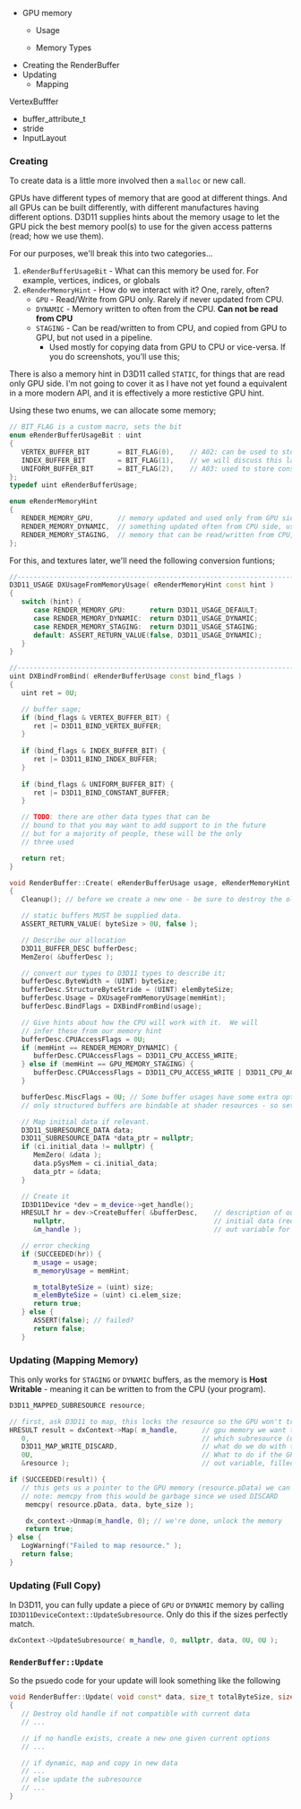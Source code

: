- GPU memory
  - Usage 

  - Memory Types
- Creating the RenderBuffer
- Updating
  - Mapping

VertexBufffer
- buffer_attribute_t
- stride
- InputLayout


### Creating 
To create data is a little more involved then a `malloc` or new call.

GPUs have different types of memory that are good at different things.  And all GPUs
can be built differently, with different manufactures having different options.  D3D11
supplies hints about the memory usage to let the GPU pick the best memory pool(s) to use
for the given access patterns (read; how we use them).  

For our purposes, we'll break this into two categories...

1. `eRenderBufferUsageBit` - What can this memory be used for.  For example, vertices, indices, or globals
2. `eRenderMemoryHint` - How do we interact with it?  One, rarely, often?  
   - `GPU` - Read/Write from GPU only.  Rarely if never updated from CPU.
   - `DYNAMIC` - Memory written to often from the CPU.  **Can not be read from CPU**
   - `STAGING` - Can be read/written to from CPU, and copied from GPU to GPU, but not used in a pipeline. 
     - Used mostly for copying data from GPU to CPU or vice-versa.  If you do screenshots, you'll use this; 

There is also a memory hint in D3D11 called `STATIC`, for things that are read only GPU side.  I'm not going to cover 
it as I have not yet found a equivalent in a more modern API, and it is effectively a more restictive GPU hint. 

Using these two enums, we can allocate some memory; 

```cpp
// BIT_FLAG is a custom macro, sets the bit 
enum eRenderBufferUsageBit : uint
{
   VERTEX_BUFFER_BIT       = BIT_FLAG(0),    // A02: can be used to store vertices
   INDEX_BUFFER_BIT        = BIT_FLAG(1),    // we will discuss this later
   UNIFORM_BUFFER_BIT      = BIT_FLAG(2),    // A03: used to store constants
};
typedef uint eRenderBufferUsage;  

enum eRenderMemoryHint 
{
   RENDER_MEMORY_GPU,      // memory updated and used only from GPU side (if created from CPU, must be initialization data)
   RENDER_MEMORY_DYNAMIC,  // something updated often from CPU side, used by GPU side 
   RENDER_MEMORY_STAGING,  // memory that can be read/written from CPU, and copied to a GPU buffer
};
```

For this, and textures later, we'll need the following conversion funtions; 


```cpp
//------------------------------------------------------------------------
D3D11_USAGE DXUsageFromMemoryUsage( eRenderMemoryHint const hint )
{
   switch (hint) {
      case RENDER_MEMORY_GPU:      return D3D11_USAGE_DEFAULT;
      case RENDER_MEMORY_DYNAMIC:  return D3D11_USAGE_DYNAMIC;
      case RENDER_MEMORY_STAGING:  return D3D11_USAGE_STAGING;
      default: ASSERT_RETURN_VALUE(false, D3D11_USAGE_DYNAMIC); 
   }
}

//------------------------------------------------------------------------
uint DXBindFromBind( eRenderBufferUsage const bind_flags ) 
{
   uint ret = 0U;

   // buffer sage; 
   if (bind_flags & VERTEX_BUFFER_BIT) {
      ret |= D3D11_BIND_VERTEX_BUFFER;
   }
   
   if (bind_flags & INDEX_BUFFER_BIT) {
      ret |= D3D11_BIND_INDEX_BUFFER;
   }
   
   if (bind_flags & UNIFORM_BUFFER_BIT) {
      ret |= D3D11_BIND_CONSTANT_BUFFER;
   }

   // TODO: there are other data types that can be
   // bound to that you may want to add support to in the future
   // but for a majority of people, these will be the only
   // three used

   return ret;
}
```

```cpp
void RenderBuffer::Create( eRenderBufferUsage usage, eRenderMemoryHint memHint, size_t byteSize, size_t elemByteSize )
{
   Cleanup(); // before we create a new one - be sure to destroy the old one

   // static buffers MUST be supplied data.
   ASSERT_RETURN_VALUE( byteSize > 0U, false ); 

   // Describe our allocation
   D3D11_BUFFER_DESC bufferDesc;
   MemZero( &bufferDesc );

   // convert our types to D3D11 types to describe it; 
   bufferDesc.ByteWidth = (UINT) byteSize;
   bufferDesc.StructureByteStride = (UINT) elemByteSize;
   bufferDesc.Usage = DXUsageFromMemoryUsage(memHint);
   bufferDesc.BindFlags = DXBindFromBind(usage);

   // Give hints about how the CPU will work with it.  We will
   // infer these from our memory hint
   bufferDesc.CPUAccessFlags = 0U;
   if (memHint == RENDER_MEMORY_DYNAMIC) {
      bufferDesc.CPUAccessFlags = D3D11_CPU_ACCESS_WRITE;
   } else if (memHint == GPU_MEMORY_STAGING) {
      bufferDesc.CPUAccessFlags = D3D11_CPU_ACCESS_WRITE | D3D11_CPU_ACCESS_READ;
   }

   bufferDesc.MiscFlags = 0U; // Some buffer usages have some extra options for how they may be used - see docs for more dtails; 
   // only structured buffers are bindable at shader resources - so set that flag.

   // Map initial data if relevant.
   D3D11_SUBRESOURCE_DATA data;
   D3D11_SUBRESOURCE_DATA *data_ptr = nullptr;
   if (ci.initial_data != nullptr) {
      MemZero( &data );
      data.pSysMem = ci.initial_data;
      data_ptr = &data;
   }

   // Create it
   ID3D11Device *dev = m_device->get_handle();
   HRESULT hr = dev->CreateBuffer( &bufferDesc,    // description of our allocation
      nullptr,                                     // initial data (required for `STATIC` or `IMMUTABLE` memory hint) 
      &m_handle );                                 // out variable for our buffer handle

   // error checking
   if (SUCCEEDED(hr)) {
      m_usage = usage;
      m_memoryUsage = memHint; 

      m_totalByteSize = (uint) size; 
      m_elemByteSize = (uint) ci.elem_size; 
      return true;
   } else {
      ASSERT(false); // failed?
      return false;
   }
```

### Updating (Mapping Memory)
This only works for `STAGING` or `DYNAMIC` buffers, as the memory
is **Host Writable** - meaning it can be written to from the CPU (your program). 

```cpp
D3D11_MAPPED_SUBRESOURCE resource;

// first, ask D3D11 to map, this locks the resource so the GPU won't try to use it our data until we unmap. 
HRESULT result = dxContext->Map( m_handle,      // gpu memory we want to map
   0,                                           // which subresource (used for textures with mip-maps or arrays)
   D3D11_MAP_WRITE_DISCARD,                     // what do we do with the memory that was there (discard means throw it away - ie, can't read)
   0U,                                          // What to do if the GPU is busy - by default we'll "block", ie, wait for it to be ready.
   &resource );                                 // out variable, filled with information about the mapping

if (SUCCEEDED(result)) {
   // this gets us a pointer to the GPU memory (resource.pData) we can then just copy into
   // note: memcpy from this would be garbage since we used DISCARD
	memcpy( resource.pData, data, byte_size );

	dx_context->Unmap(m_handle, 0); // we're done, unlock the memory
 	return true;
} else {
   LogWarningf("Failed to map resource." );
   return false;
}
```

### Updating (Full Copy)
In D3D11, you can fully update a piece of `GPU` or `DYNAMIC` memory by calling
`ID3D11DeviceContext::UpdateSubresource`.  Only do this if the sizes perfectly match.  

```cpp
dxContext->UpdateSubresource( m_handle, 0, nullptr, data, 0U, 0U );
```

### `RenderBuffer::Update`
So the psuedo code for your update will look something like the following

```cpp
void RenderBuffer::Update( void const* data, size_t totalByteSize, size_t elemByteSize )
{
   // Destroy old handle if not compatible with current data
   // ...

   // if no handle exists, create a new one given current options
   // ...

   // if dynamic, map and copy in new data
   // ...
   // else update the subresource
   // ...
} 
```

